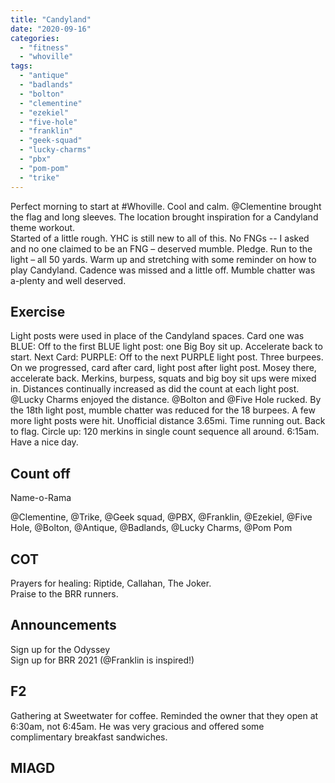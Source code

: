```yaml
---
title: "Candyland"
date: "2020-09-16"
categories: 
  - "fitness"
  - "whoville"
tags: 
  - "antique"
  - "badlands"
  - "bolton"
  - "clementine"
  - "ezekiel"
  - "five-hole"
  - "franklin"
  - "geek-squad"
  - "lucky-charms"
  - "pbx"
  - "pom-pom"
  - "trike"
---
```


Perfect morning to start at #Whoville. Cool and calm. @Clementine brought the flag and long sleeves. The location brought inspiration for a Candyland theme workout.  
Started of a little rough. YHC is still new to all of this. No FNGs -- I asked and no one claimed to be an FNG – deserved mumble. Pledge. Run to the light – all 50 yards. Warm up and stretching with some reminder on how to play Candyland. Cadence was missed and a little off. Mumble chatter was a-plenty and well deserved.

## Exercise

Light posts were used in place of the Candyland spaces. Card one was BLUE: Off to the first BLUE light post: one Big Boy sit up. Accelerate back to start. Next Card: PURPLE: Off to the next PURPLE light post. Three burpees. On we progressed, card after card, light post after light post. Mosey there, accelerate back. Merkins, burpess, squats and big boy sit ups were mixed in. Distances continually increased as did the count at each light post. @Lucky Charms enjoyed the distance. @Bolton and @Five Hole rucked. By the 18th light post, mumble chatter was reduced for the 18 burpees. A few more light posts were hit. Unofficial distance 3.65mi. Time running out. Back to flag. Circle up: 120 merkins in single count sequence all around. 6:15am. Have a nice day.

## Count off  
Name-o-Rama

@Clementine, @Trike, @Geek squad, @PBX, @Franklin, @Ezekiel, @Five Hole, @Bolton, @Antique, @Badlands, @Lucky Charms, @Pom Pom

## COT

Prayers for healing: Riptide, Callahan, The Joker.  
Praise to the BRR runners.

## Announcements

Sign up for the Odyssey  
Sign up for BRR 2021 (@Franklin is inspired!)

## F2

Gathering at Sweetwater for coffee. Reminded the owner that they open at 6:30am, not 6:45am. He was very gracious and offered some complimentary breakfast sandwiches.

## MIAGD
